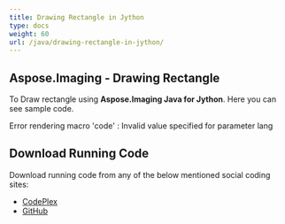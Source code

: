 ```yaml
---
title: Drawing Rectangle in Jython
type: docs
weight: 60
url: /java/drawing-rectangle-in-jython/
---
```


## **Aspose.Imaging - Drawing Rectangle**
To Draw rectangle using **Aspose.Imaging Java for Jython**. Here you can see sample code.

Error rendering macro 'code' : Invalid value specified for parameter lang
## **Download Running Code**
Download running code from any of the below mentioned social coding sites:

- [CodePlex](https://archive.codeplex.com/?p=asposewordsjavajython)
- [GitHub](https://github.com/aspose-words/Aspose.Words-for-Java/releases/tag/Aspose.Words_Java_for_Jython-v1.0.0)
